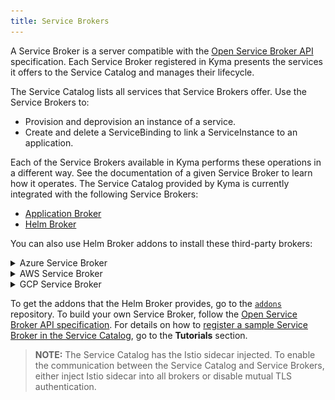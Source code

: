 ```yaml
---
title: Service Brokers
---
```


A Service Broker is a server compatible with the [Open Service Broker API](https://github.com/openservicebrokerapi/servicebroker/blob/master/spec.md) specification. Each Service Broker registered in Kyma presents the services it offers to the Service Catalog and manages their lifecycle.

The Service Catalog lists all services that Service Brokers offer. Use the Service Brokers to:
* Provision and deprovision an instance of a service.
* Create and delete a ServiceBinding to link a ServiceInstance to an application.

Each of the Service Brokers available in Kyma performs these operations in a different way. See the documentation of a given Service Broker to learn how it operates. The Service Catalog provided by Kyma is currently integrated with the following Service Brokers:

* [Application Broker](/components/application-connector#architecture-application-connector-components-application-broker)
* [Helm Broker](/components/helm-broker/#overview-overview)

You can also use Helm Broker addons to install these third-party brokers:

<div tabs name="brokers" group="brokers">
  <details>
  <summary label="azure-service-broker">
  Azure Service Broker
  </summary>

  The Microsoft Azure Service Broker is an open-source, [Open Service Broker](https://www.openservicebrokerapi.org/)-compatible API server that provisions managed services in the Microsoft Azure public cloud. Kyma provides the Namespace-scoped Azure Service Broker. In each Namespace, you can configure the Azure Service Broker against different subscriptions. Install the Azure Service Broker by provisioning the **Azure Service Broker** class provided by the Helm Broker.

  ![azure broker class](./assets/azure-service-broker-class.png)

  Once you provision the **Azure Service Broker** class, the Azure Service Broker classes are available in the Service Catalog view in a given Namespace.
  The Azure Service Broker provides these ServiceClasses to use with the Service Catalog:

  * Azure SQL Database
  * Azure Database for MySQL
  * Azure Redis Cache
  * Azure Application Insights
  * Azure CosmosDB
  * Azure Event Hubs
  * Azure IoT Hub
  * Azure Key Vault
  * Azure SQL Database
  * Azure SQL Database Failover Group
  * Azure Service Bus
  * Azure Storage
  * Azure Text Analytics

  See the details of each ServiceClass and its specification in the Service Catalog UI.

  </details>
  <details>
  <summary label="aws-service-broker">
  AWS Service Broker
  </summary>

  The AWS Service Broker is an open-source, [Open Service Broker](https://www.openservicebrokerapi.org/)-compatible API server that provisions managed services in the AWS public cloud. Kyma provides the Namespace-scoped AWS Service Broker. In each Namespace, you can configure the AWS Service Broker against different subscriptions. Install the AWS Service Broker by provisioning the **AWS Service Broker** class provided by the Helm Broker.

  ![aws broker class](./assets/aws-class.png)

  Once you provision the **AWS Service Broker** class, the AWS Service Broker classes are available in the Service Catalog view in a given Namespace.
  The AWS Service Broker provides these ServiceClasses to use with the Service Catalog:

  * Amazon Athena
  * Amazon EMR
  * Amazon Kinesis
  * Amazon RDS for MariaDB
  * Amazon RDS for PostgreSQL
  * Amazon Translate
  * Amazon KMS
  * Amazon Rekognition
  * Amazon SNS
  * Amazon DynamoDB
  * Amazon Redshift
  * Amazon SQS
  * Amazon Polly
  * Amazon RDS for MySQL
  * Amazon S3
  * Amazon Lex
  * Amazon Route53
  * Amazon ElasticCache
  * Amazon ElasticSearch
  * Amazon DocumentDB
  * Amazon RDS for PostgreSQL
  * Amazon RDS for Oracle
  * Amazon RDS for Mssql
  * Amazon Aurora PostgreSQL
  * Amazon Aurora MySQL

  See the [documentation for each ServiceClass](https://github.com/awslabs/aws-servicebroker/tree/v1.0.0/templates). You can also see the details and specification of each ServiceClass in the Service Catalog UI, after provisioning a given class.

  >**NOTE:** Kyma uses the AWS Service Broker open-source project. To ensure the best performance and stability of the product, Kyma uses a version of the AWS Service Broker that precedes the newest version released by Amazon.

  </details>
  <details>
  <summary label="gcp-service-broker">
  GCP Service Broker
  </summary>

  The GCP Service Broker is an open-source, [Open Service Broker](https://www.openservicebrokerapi.org/)-compatible API server that provisions managed services in the Google Cloud Platform public cloud. Kyma provides the Namespace-scoped GCP Service Broker. In each Namespace, you can configure the GCP Service Broker against different subscriptions. Install the GCP Service Broker by provisioning the **GCP Service Broker** class provided by the Helm Broker.

  ![gcp broker class](./assets/gcp-class.png)

  Once you provision the **GCP Service Broker** class, the GCP Service Broker classes are available in the **Service Catalog** view in the given Namespace.
  The GCP Service Broker provides these ServiceClasses to use with the Service Catalog:

  * Google BigQuery
  * Google Bigtable
  * Google CloudSQL for MySQL
  * Google CloudSQL for PostgreSQL
  * Google Cloud Dataflow
  * Google Cloud Datastore
  * Google Cloud Dialogflow
  * Google Cloud Filestore
  * Google Cloud Firestore
  * Google Cloud Memorystore for Redis API
  * Google Machine Learning APIs
  * Google PubSub
  * Google Spanner
  * Stackdriver Debugger
  * Stackdriver Monitoring
  * Stackdriver Profiler
  * Stackdriver Trace
  * Google Cloud Storage

  See the details of each ServiceClass and its specification in the Service Catalog UI.

   </details>
</div>


To get the addons that the Helm Broker provides, go to the [`addons`](https://github.com/kyma-project/addons) repository. To build your own Service Broker, follow the [Open Service Broker API specification](https://github.com/openservicebrokerapi/servicebroker/blob/master/spec.md). For details on how to [register a sample Service Broker in the Service Catalog](#tutorials-register-a-broker-in-the-service-catalog), go to the **Tutorials** section.

>**NOTE:** The Service Catalog has the Istio sidecar injected. To enable the communication between the Service Catalog and Service Brokers, either inject Istio sidecar into all brokers or disable mutual TLS authentication.
